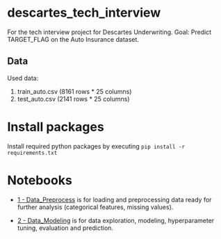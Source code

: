 # descartes_tech_interview
For the tech interview project for Descartes Underwriting.
Goal: Predict TARGET_FLAG on the Auto Insurance dataset.

## Data 
Used data:
1. train_auto.csv (8161 rows * 25 columns)
2. test_auto.csv (2141 rows * 25 columns)

# Install packages
Install required python packages by executing
`pip install -r requirements.txt`

# Notebooks
* [1 - Data_Preprocess](Data_preprocess.ipynb) is for loading and preprocessing data ready for further analysis (categorical features, missing values).

* [2 - Data_Modeling](Data_modeling.ipynb) is for data exploration, modeling, hyperparameter tuning, evaluation and prediction.
